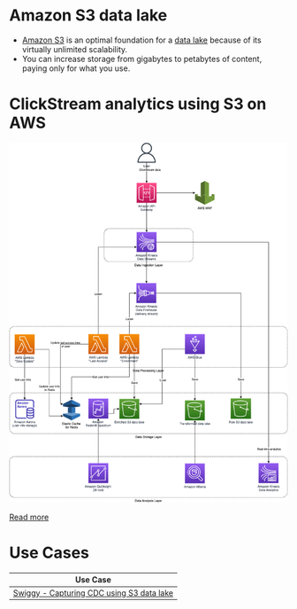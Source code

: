 # Amazon S3 data lake
- [Amazon S3](https://docs.aws.amazon.com/whitepapers/latest/building-data-lakes/amazon-s3-data-lake-storage-platform.html) is an optimal foundation for a [data lake](https://github.com/Anshul619/HLD-System-Designs/blob/main/6_BigData/DataStorage/DataLake.md) because of its virtually unlimited scalability.
- You can increase storage from gigabytes to petabytes of content, paying only for what you use.

# ClickStream analytics using S3 on AWS

![](../../../0_UseCaseDesigns/ClickStreamAnalytics/AWSClickStreamAnalytic.png)

[Read more](../../../0_UseCaseDesigns/ClickStreamAnalytics/Readme.md)

# Use Cases

| Use Case                                                                                 |
|------------------------------------------------------------------------------------------|
| [Swiggy - Capturing CDC using S3 data lake](https://github.com/Anshul619/Real-World-Tech-Stacks/tree/main/Swiggy.md) |

